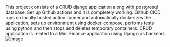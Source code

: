 This project consists of a CRUD django application along with postgresql database.
Set up Github actions and it is completely working.
Github CICD runs on locally hosted action runner and automatically dockerizes the application, sets up environment using docker compose, perfoms tests using python and then stops and deletes temporary containers.
CRUD application is related to a Mini Finance application using Django as backend.
![image](https://github.com/user-attachments/assets/bfa7f3d7-32a4-4582-a297-b1e3a6b1445a)
